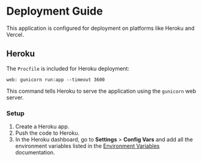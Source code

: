 # Deployment Guide

This application is configured for deployment on platforms like Heroku and Vercel.

## Heroku

The `Procfile` is included for Heroku deployment:

```
web: gunicorn run:app --timeout 3600
```

This command tells Heroku to serve the application using the `gunicorn` web server.

### Setup

1.  Create a Heroku app.
2.  Push the code to Heroku.
3.  In the Heroku dashboard, go to **Settings** > **Config Vars** and add all the environment variables listed in the [Environment Variables](./environment.md) documentation.